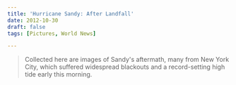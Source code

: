 ```yaml
---
title: 'Hurricane Sandy: After Landfall'
date: 2012-10-30
draft: false
tags: [Pictures, World News]

---
```


> Collected here are images of Sandy's aftermath, many from New York City, which suffered widespread blackouts and a record-setting high tide early this morning.
